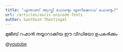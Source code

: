 ```yaml
---
title: "എന്താണ് ആസ്കി ഫോണ്ടും യുണിക്കോഡ് ഫോണ്ടും?"
url: /articles/ascii-unicode-fonts
author: Santhosh Thottingal
---
```



മുജീബ് റഹ്മാൻ തയ്യാറാക്കിയ ഈ വീഡിയോ ഉപകരിക്കും

@[youtube](gzuW1c6f3fU)